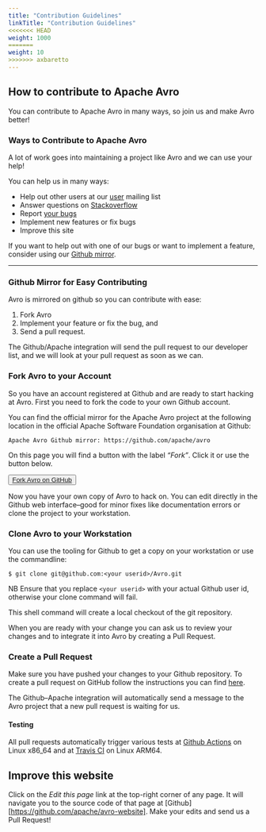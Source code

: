 ```yaml
---
title: "Contribution Guidelines"
linkTitle: "Contribution Guidelines"
<<<<<<< HEAD
weight: 1000
=======
weight: 10
>>>>>>> axbaretto
---
```


<!--

 Licensed to the Apache Software Foundation (ASF) under one
 or more contributor license agreements.  See the NOTICE file
 distributed with this work for additional information
 regarding copyright ownership.  The ASF licenses this file
 to you under the Apache License, Version 2.0 (the
 "License"); you may not use this file except in compliance
 with the License.  You may obtain a copy of the License at

   https://www.apache.org/licenses/LICENSE-2.0

 Unless required by applicable law or agreed to in writing,
 software distributed under the License is distributed on an
 "AS IS" BASIS, WITHOUT WARRANTIES OR CONDITIONS OF ANY
 KIND, either express or implied.  See the License for the
 specific language governing permissions and limitations
 under the License.

-->

## How to contribute to Apache Avro

You can contribute to Apache Avro in many ways, so join us and make Avro better!

### Ways to Contribute to Apache Avro

A lot of work goes into maintaining a project like Avro and we can use your help!

You can help us in many ways:

* Help out other users at our [user](mailto:user@avro.apache.org) mailing list
* Answer questions on [Stackoverflow](http://stackoverflow.com/questions/tagged/avro)
* Report [your bugs](https://issues.apache.org/jira/browse/AVRO)
* Implement new features or fix bugs
* Improve this site

If you want to help out with one of our bugs or want to implement a feature, consider using our [Github mirror](https://github.com/apache/avro).

---

### Github Mirror for Easy Contributing

Avro is mirrored on github so you can contribute with ease:

1. Fork Avro
1. Implement your feature or fix the bug, and
1. Send a pull request.

The Github/Apache integration will send the pull request to our developer list, and we will look at your pull request as soon as we can.

### Fork Avro to your Account

So you have an account registered at Github and are ready to start hacking at Avro. First you need to fork the code to your own Github account.

You can find the official mirror for the Apache Avro project at the following location in the official Apache Software Foundation organisation at Github:

    Apache Avro Github mirror: https://github.com/apache/avro

On this page you will find a button with the label _“Fork”_. Click it or use the button below.

<button><i class="fas fa-code-branch"></i> [Fork Avro on GitHub](https://github.com/apache/avro/fork)</button>

Now you have your own copy of Avro to hack on. You can edit directly in the Github web interface–good for minor fixes like documentation errors or clone the project to your workstation.

### Clone Avro to your Workstation

You can use the tooling for Github to get a copy on your workstation or use the commandline:
```shell
$ git clone git@github.com:<your userid>/Avro.git
```
NB Ensure that you replace `<your userid>` with your actual Github user id, otherwise your clone command will fail.

This shell command will create a local checkout of the git repository.

When you are ready with your change you can ask us to review your changes and to integrate it into Avro by creating a Pull Request.

### Create a Pull Request

Make sure you have pushed your changes to your Github repository. To create a pull request on GitHub follow the instructions you can find [here](https://help.github.com/articles/creating-a-pull-request/).

The Github–Apache integration will automatically send a message to the Avro project that a new pull request is waiting for us.

#### Testing

All pull requests automatically trigger various tests at [Github Actions](https://github.com/apache/avro/actions) on Linux x86_64 and at [Travis CI](https://app.travis-ci.com/github/apache/avro) on Linux ARM64.

## Improve this website

Click on the _Edit this page_ link at the top-right corner of any page. It will navigate you to the source code 
of that page at [Github][https://github.com/apache/avro-website]. Make your edits and send us a Pull Request!
